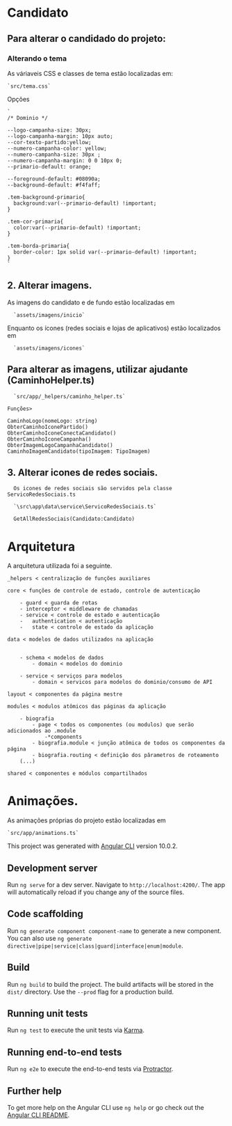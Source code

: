 # Candidato


## Para alterar o candidado do projeto:
  
    
  ### Alterando o tema

  As váriaveis CSS e classes de tema estão localizadas em:

    `src/tema.css`

  Opções

    `
    /* Dominio */
  
    --logo-campanha-size: 30px;
    --logo-campanha-margin: 10px auto;
    --cor-texto-partido:yellow;
    --numero-campanha-color: yellow;
    --numero-campanha-size: 30px ;
    --numero-campanha-margin: 0 0 10px 0;
    --primario-default: orange;
  
    --foreground-default: #08090a;
    --background-default: #f4faff;
    
    .tem-background-primario{
      background:var(--primario-default) !important;
    }
    
    .tem-cor-primaria{
      color:var(--primario-default) !important;
    }
    
    .tem-borda-primaria{
      border-color: 1px solid var(--primario-default) !important;
    }
    `

  ## 2. Alterar imagens.

  As imagens do candidato e de fundo estão localizadas em

      `assets/imagens/inicio`

  Enquanto os ícones (redes sociais e lojas de aplicativos) estão localizados em

      `assets/imagens/icones`


  ## Para alterar as imagens, utilizar ajudante (CaminhoHelper.ts)

      `src/app/_helpers/caminho_helper.ts`

    Funções>
      
    CaminhoLogo(nomeLogo: string)
    ObterCaminhoIconePartido()
    ObterCaminhoIconeConectaCandidato() 
    ObterCaminhoIconeCampanha()
    ObterImagemLogoCampanhaCandidato()
    CaminhoImagemCandidato(tipoImagem: TipoImagem)
    
    
  ## 3. Alterar icones de redes sociais.

      Os icones de redes sociais são servidos pela classe ServicoRedesSociais.ts

      `\src\app\data\service\ServicoRedesSociais.ts`

      GetAllRedesSociais(Candidato:Candidato)
  
# Arquitetura

A arquitetura utilizada foi a seguinte.

    _helpers < centralização de funções auxiliares

    core < funções de controle de estado, controle de autenticação

        - guard < guarda de rotas 
        - interceptor < middleware de chamadas
        - service < controle de estado e autenticação
        -   authentication < autenticação
        -   state < controle de estado da aplicação

    data < modelos de dados utilizados na aplicação


        - schema < modelos de dados
            - domain < modelos do dominio

        - service < serviços para modelos
            - domain < servicos para modelos do dominio/consumo de API

    layout < componentes da página mestre

    modules < modulos atômicos das páginas da aplicação

        - biografia
            - page < todos os componentes (ou modulos) que serão adicionados ao .module
                -*components
            - biografia.module < junção atômica de todos os componentes da página
            - biografia.routing < definição dos pârametros de roteamento
        (...)

    shared < componentes e módulos compartilhados


# Animações.
    
As animações próprias do projeto estão localizadas em

    `src/app/animations.ts`



This project was generated with [Angular CLI](https://github.com/angular/angular-cli) version 10.0.2.

## Development server

Run `ng serve` for a dev server. Navigate to `http://localhost:4200/`. The app will automatically reload if you change any of the source files.

## Code scaffolding

Run `ng generate component component-name` to generate a new component. You can also use `ng generate directive|pipe|service|class|guard|interface|enum|module`.

## Build

Run `ng build` to build the project. The build artifacts will be stored in the `dist/` directory. Use the `--prod` flag for a production build.

## Running unit tests

Run `ng test` to execute the unit tests via [Karma](https://karma-runner.github.io).

## Running end-to-end tests

Run `ng e2e` to execute the end-to-end tests via [Protractor](http://www.protractortest.org/).

## Further help

To get more help on the Angular CLI use `ng help` or go check out the [Angular CLI README](https://github.com/angular/angular-cli/blob/master/README.md).
